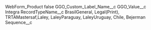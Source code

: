 <?xml version="1.0" encoding="UTF-8"?>
<CustomMetadata xmlns="http://soap.sforce.com/2006/04/metadata" xmlns:xsi="http://www.w3.org/2001/XMLSchema-instance" xmlns:xsd="http://www.w3.org/2001/XMLSchema">
    <label>WebForm_Product</label>
    <protected>false</protected>
    <values>
        <field>GGO_Custom_Label_Name__c</field>
        <value xsi:nil="true"/>
    </values>
    <values>
        <field>GGO_Value__c</field>
        <value xsi:type="xsd:string">Integra</value>
    </values>
    <values>
        <field>RecordTypeName__c</field>
        <value xsi:type="xsd:string">BrasilGeneral, Legal(Print), TRTAMastersaf,Laley, LaleyParaguay, LaleyUruguay, Chile, Bejerman</value>
    </values>
    <values>
        <field>Sequence__c</field>
        <value xsi:nil="true"/>
    </values>
</CustomMetadata>
